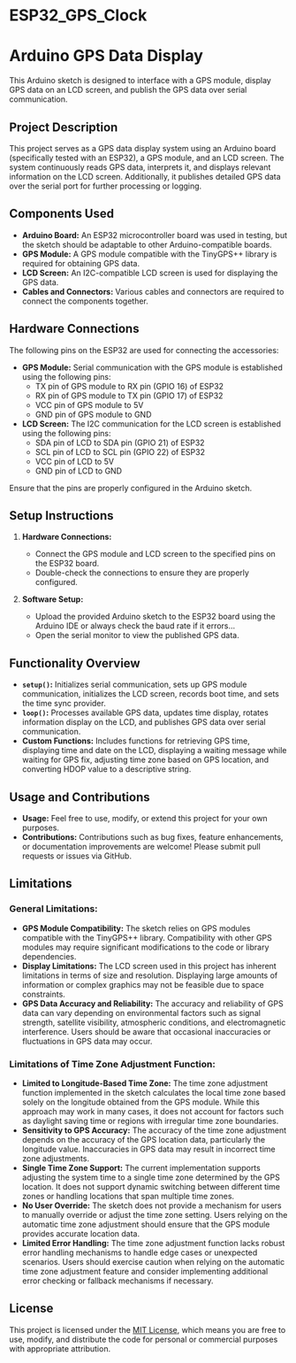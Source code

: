 # ESP32_GPS_Clock
# Arduino GPS Data Display

This Arduino sketch is designed to interface with a GPS module, display GPS data on an LCD screen, and publish the GPS data over serial communication.

## Project Description

This project serves as a GPS data display system using an Arduino board (specifically tested with an ESP32), a GPS module, and an LCD screen. The system continuously reads GPS data, interprets it, and displays relevant information on the LCD screen. Additionally, it publishes detailed GPS data over the serial port for further processing or logging.

## Components Used

- **Arduino Board:** An ESP32 microcontroller board was used in testing, but the sketch should be adaptable to other Arduino-compatible boards.
- **GPS Module:** A GPS module compatible with the TinyGPS++ library is required for obtaining GPS data.
- **LCD Screen:** An I2C-compatible LCD screen is used for displaying the GPS data.
- **Cables and Connectors:** Various cables and connectors are required to connect the components together.

## Hardware Connections

The following pins on the ESP32 are used for connecting the accessories:

- **GPS Module:** Serial communication with the GPS module is established using the following pins:
  - TX pin of GPS module to RX pin (GPIO 16) of ESP32
  - RX pin of GPS module to TX pin (GPIO 17) of ESP32
  - VCC pin of GPS module to 5V
  - GND pin of GPS module to GND 
- **LCD Screen:** The I2C communication for the LCD screen is established using the following pins:
  - SDA pin of LCD to SDA pin (GPIO 21) of ESP32
  - SCL pin of LCD to SCL pin (GPIO 22) of ESP32
  - VCC pin of LCD to 5V
  - GND pin of LCD to GND 

Ensure that the pins are properly configured in the Arduino sketch.

## Setup Instructions

1. **Hardware Connections:**
   - Connect the GPS module and LCD screen to the specified pins on the ESP32 board.
   - Double-check the connections to ensure they are properly configured.

2. **Software Setup:**
   - Upload the provided Arduino sketch to the ESP32 board using the Arduino IDE or always check the baud rate if it errors...
   - Open the serial monitor to view the published GPS data.

## Functionality Overview

- **`setup()`:** Initializes serial communication, sets up GPS module communication, initializes the LCD screen, records boot time, and sets the time sync provider.
- **`loop()`:** Processes available GPS data, updates time display, rotates information display on the LCD, and publishes GPS data over serial communication.
- **Custom Functions:** Includes functions for retrieving GPS time, displaying time and date on the LCD, displaying a waiting message while waiting for GPS fix, adjusting time zone based on GPS location, and converting HDOP value to a descriptive string.

## Usage and Contributions

- **Usage:** Feel free to use, modify, or extend this project for your own purposes.
- **Contributions:** Contributions such as bug fixes, feature enhancements, or documentation improvements are welcome! Please submit pull requests or issues via GitHub.

## Limitations

### General Limitations:
- **GPS Module Compatibility:** The sketch relies on GPS modules compatible with the TinyGPS++ library. Compatibility with other GPS modules may require significant modifications to the code or library dependencies.
- **Display Limitations:** The LCD screen used in this project has inherent limitations in terms of size and resolution. Displaying large amounts of information or complex graphics may not be feasible due to space constraints.
- **GPS Data Accuracy and Reliability:** The accuracy and reliability of GPS data can vary depending on environmental factors such as signal strength, satellite visibility, atmospheric conditions, and electromagnetic interference. Users should be aware that occasional inaccuracies or fluctuations in GPS data may occur.

### Limitations of Time Zone Adjustment Function:
- **Limited to Longitude-Based Time Zone:** The time zone adjustment function implemented in the sketch calculates the local time zone based solely on the longitude obtained from the GPS module. While this approach may work in many cases, it does not account for factors such as daylight saving time or regions with irregular time zone boundaries.
- **Sensitivity to GPS Accuracy:** The accuracy of the time zone adjustment depends on the accuracy of the GPS location data, particularly the longitude value. Inaccuracies in GPS data may result in incorrect time zone adjustments.
- **Single Time Zone Support:** The current implementation supports adjusting the system time to a single time zone determined by the GPS location. It does not support dynamic switching between different time zones or handling locations that span multiple time zones.
- **No User Override:** The sketch does not provide a mechanism for users to manually override or adjust the time zone setting. Users relying on the automatic time zone adjustment should ensure that the GPS module provides accurate location data.
- **Limited Error Handling:** The time zone adjustment function lacks robust error handling mechanisms to handle edge cases or unexpected scenarios. Users should exercise caution when relying on the automatic time zone adjustment feature and consider implementing additional error checking or fallback mechanisms if necessary.


## License

This project is licensed under the [MIT License](LICENSE), which means you are free to use, modify, and distribute the code for personal or commercial purposes with appropriate attribution.
